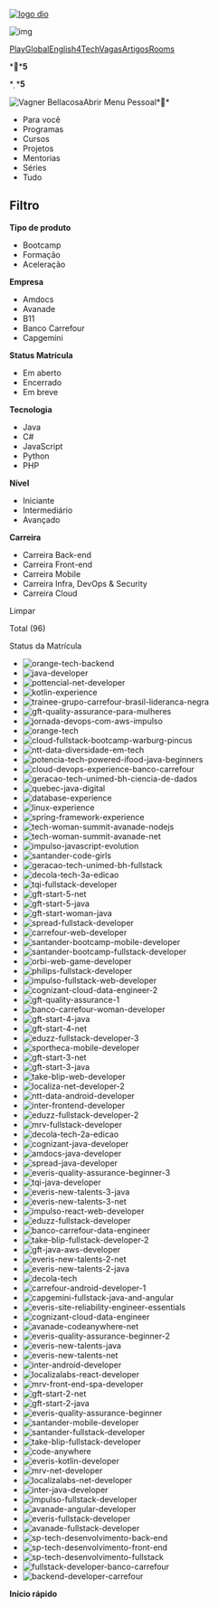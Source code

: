[![logo dio](https://hermes.digitalinnovation.one/assets/diome/logo.svg)](https://web.dio.me/home)

![img](https://hermes.digitalinnovation.one/assets/diome/icons/search/search.svg)

[Play](https://web.dio.me/play)[Global](https://web.dio.me/global)[English4Tech](https://web.dio.me/english-4-tech)[Vagas](https://web.dio.me/job-board)[Artigos](https://web.dio.me/articles)[Rooms](https://web.dio.me/rooms)

****5**

****5**

![Vagner Bellacosa](https://hermes.digitalinnovation.one/users/student/efde60f1-9b64-4249-957c-9de2232e3b7a.png)Abrir Menu Pessoal**



- Para você
- Programas
- Cursos
- Projetos
- Mentorias
- Séries
- Tudo

## Filtro



**Tipo de produto**

- Bootcamp
- Formação
- Aceleração

**Empresa**

- Amdocs
- Avanade
- B11
- Banco Carrefour
- Capgemini

**Status Matrícula**

- Em aberto
- Encerrado
- Em breve

**Tecnologia**

- Java
- C#
- JavaScript
- Python
- PHP

**Nível**

- Iniciante
- Intermediário
- Avançado

**Carreira**

- Carreira Back-end
- Carreira Front-end
- Carreira Mobile
- Carreira Infra, DevOps & Security
- Carreira Cloud

Limpar

Total (96)

Status da Matrícula

- ![orange-tech-backend](https://hermes.digitalinnovation.one/tracks/cover/f8fe0284-a62b-4959-9968-31bf7d29523e.png)
- ![java-developer](https://hermes.digitalinnovation.one/tracks/cover/b228c223-97b5-456d-b71f-f57d8e74d907.png)
- ![pottencial-net-developer](https://hermes.digitalinnovation.one/tracks/cover/46057cb5-f579-4779-8fd7-8e41d8b161b2.png)
- ![kotlin-experience](https://hermes.digitalinnovation.one/tracks/cover/42d118c8-fe6e-4e2a-bada-11a2c20bd4e8.png)
- ![trainee-grupo-carrefour-brasil-lideranca-negra](https://hermes.digitalinnovation.one/tracks/cover/f4cb434f-3058-42ac-be84-870b26faac4f.png)
- ![gft-quality-assurance-para-mulheres](https://hermes.digitalinnovation.one/tracks/cover/0ebed287-9c7c-4425-9997-09ed6f639d9d.png)
- ![jornada-devops-com-aws-impulso](https://hermes.digitalinnovation.one/tracks/cover/2eb4c56d-3092-46bb-be43-2df3591cdb82.png)
- ![orange-tech](https://hermes.digitalinnovation.one/tracks/cover/3dd99a16-a61a-45b0-a49b-5d18185c719e.png)
- ![cloud-fullstack-bootcamp-warburg-pincus](https://hermes.digitalinnovation.one/tracks/cover/d04a4ce2-e741-4475-a233-f57a59ad50bd.png)
- ![ntt-data-diversidade-em-tech](https://hermes.digitalinnovation.one/tracks/cover/5bf804a8-490e-4826-923a-018f10879857.png)
- ![potencia-tech-powered-ifood-java-beginners](https://hermes.digitalinnovation.one/tracks/cover/f6d2d060-dc9c-40dc-b5ce-c7797d9d6b10.png)
- ![cloud-devops-experience-banco-carrefour](https://hermes.digitalinnovation.one/tracks/cover/2c54b924-f986-4124-a6e9-7a9d574c814d.png)
- ![geracao-tech-unimed-bh-ciencia-de-dados](https://hermes.digitalinnovation.one/tracks/cover/ba3b5bb7-0d8e-4c86-81e8-414bacdd8946.png)
- ![quebec-java-digital](https://hermes.digitalinnovation.one/tracks/cover/05dc43ab-9929-4de8-95b3-ede41b5d288f.png)
- ![database-experience](https://hermes.digitalinnovation.one/tracks/cover/e5659b3f-06ad-44bf-b8dc-172ec0aa3e62.png)
- ![linux-experience](https://hermes.digitalinnovation.one/tracks/cover/cecc7375-8e61-4f0a-b5bd-074f65bb638d.png)
- ![spring-framework-experience](https://hermes.digitalinnovation.one/tracks/cover/8a6ca5fd-c8c1-4c07-8f18-699775f58a69.png)
- ![tech-woman-summit-avanade-nodejs](https://hermes.digitalinnovation.one/tracks/cover/530672f0-e657-48e9-9a31-e851a424b3e6.png)
- ![tech-woman-summit-avanade-net](https://hermes.digitalinnovation.one/tracks/cover/5ebc8699-7c52-45d6-97f9-1f186ba560fb.png)
- ![impulso-javascript-evolution](https://hermes.digitalinnovation.one/tracks/cover/2fe3f338-3f41-4bdb-8c00-7a1cff041395.png)
- ![santander-code-girls](https://hermes.digitalinnovation.one/tracks/cover/3520f0ab-8892-4657-a757-9e79356f4dab.png)
- ![geracao-tech-unimed-bh-fullstack](https://hermes.digitalinnovation.one/tracks/cover/632fd24b-2048-4c5e-adb9-53a46ab57542.png)
- ![decola-tech-3a-edicao](https://hermes.digitalinnovation.one/tracks/cover/c04b2a59-65ff-4ae8-9925-fae5d01e5f03.png)
- ![tqi-fullstack-developer](https://hermes.digitalinnovation.one/tracks/cover/e57797bf-766d-42d2-a125-dbd0d79726ae.png)
- ![gft-start-5-net](https://hermes.digitalinnovation.one/tracks/cover/00adaa92-ae02-447a-86a7-4cfe478bf5e9.png)
- ![gft-start-5-java](https://hermes.digitalinnovation.one/tracks/cover/9ee81590-a419-42f2-89f9-78d2e95306d2.png)
- ![gft-start-woman-java](https://hermes.digitalinnovation.one/tracks/cover/0a083ebc-7108-45b9-a635-0c59b15d4df8.png)
- ![spread-fullstack-developer](https://hermes.digitalinnovation.one/tracks/cover/9c8859ff-b89a-4d38-a4f5-ae8649c6af1f.png)
- ![carrefour-web-developer](https://hermes.digitalinnovation.one/tracks/cover/398ef897-899e-4b59-bb6d-d583d3abaf63.png)
- ![santander-bootcamp-mobile-developer](https://hermes.digitalinnovation.one/tracks/cover/541920c4-5bb5-4132-a6ec-88dcc34f26e0.png)
- ![santander-bootcamp-fullstack-developer](https://hermes.digitalinnovation.one/tracks/cover/99ac5d36-7363-4126-a05e-d0022e3314f5.png)
- ![orbi-web-game-developer](https://hermes.digitalinnovation.one/tracks/cover/ec02ee4b-7bb2-46a7-a4e3-9426079ca083.png)
- ![philips-fullstack-developer](https://hermes.digitalinnovation.one/tracks/cover/0fe313c9-5009-4e5a-b369-3575819bdf80.png)
- ![impulso-fullstack-web-developer](https://hermes.digitalinnovation.one/tracks/cover/2bc46554-c087-4bb6-beb0-69d4b7abafcc.png)
- ![cognizant-cloud-data-engineer-2](https://hermes.digitalinnovation.one/tracks/cover/136190bf-8027-42ac-ab1b-d20d59e8ccbb.png)
- ![gft-quality-assurance-1](https://hermes.digitalinnovation.one/tracks/cover/af8b03bf-2a7e-4def-8702-0e248be333ca.png)
- ![banco-carrefour-woman-developer](https://hermes.digitalinnovation.one/tracks/cover/66f69fcd-e160-49a1-9969-82893ef11bdb.png)
- ![gft-start-4-java](https://hermes.digitalinnovation.one/tracks/cover/7c0eba68-3219-4206-85ec-3725779098eb.png)
- ![gft-start-4-net](https://hermes.digitalinnovation.one/tracks/cover/89529bc2-9fbf-4c39-86af-de9610756aba.png)
- ![eduzz-fullstack-developer-3](https://hermes.digitalinnovation.one/tracks/cover/d8270bd1-0814-4ab3-8197-f1e2f33c3662.png)
- ![sportheca-mobile-developer](https://hermes.digitalinnovation.one/tracks/cover/5902ffac-5d8d-4ea1-82d2-07eaa9b17936.png)
- ![gft-start-3-net](https://hermes.digitalinnovation.one/tracks/cover/1ffab811-7373-4ef0-a5bc-7548581dc996.png)
- ![gft-start-3-java](https://hermes.digitalinnovation.one/tracks/cover/793fa1c2-7fce-4f36-bf24-4ac0f6035620.png)
- ![take-blip-web-developer](https://hermes.digitalinnovation.one/tracks/cover/6dbfd090-fb4d-4838-9715-1f852c085aa8.png)
- ![localiza-net-developer-2](https://hermes.digitalinnovation.one/tracks/cover/620ebcc0-25ce-49a7-88ea-edb2a4eec072.png)
- ![ntt-data-android-developer](https://hermes.digitalinnovation.one/tracks/cover/4a16e8e1-fa62-4b26-9719-bc2718a7ac16.png)
- ![inter-frontend-developer](https://hermes.digitalinnovation.one/tracks/cover/589727d4-47e1-4a47-b698-89e9569aa260.png)
- ![eduzz-fullstack-developer-2](https://hermes.digitalinnovation.one/tracks/cover/2d71426a-69ce-4c2b-8860-fabeb0d3f72d.png)
- ![mrv-fullstack-developer](https://hermes.digitalinnovation.one/tracks/cover/ca88b1a7-e88d-4b04-9780-bb3780a730eb.png)
- ![decola-tech-2a-edicao](https://hermes.digitalinnovation.one/tracks/cover/451d9dd4-d66e-4a72-8469-e788717fd238.png)
- ![cognizant-java-developer](https://hermes.digitalinnovation.one/tracks/cover/cb441bc8-132a-4107-889f-70f5dd155482.png)
- ![amdocs-java-developer](https://hermes.digitalinnovation.one/tracks/cover/2f064da5-1db3-497a-936a-639a0915285f.png)
- ![spread-java-developer](https://hermes.digitalinnovation.one/tracks/cover/695f00c4-8fab-4299-9c5b-6c3bb174cef1.png)
- ![everis-quality-assurance-beginner-3](https://hermes.digitalinnovation.one/tracks/cover/ea5c1621-86b7-4bbe-8b7c-9d6a3694b52a.png)
- ![tqi-java-developer](https://hermes.digitalinnovation.one/tracks/cover/9056111b-fd84-44de-b3b4-add08f586624.png)
- ![everis-new-talents-3-java](https://hermes.digitalinnovation.one/tracks/cover/3c975fa1-d1a2-47f4-a400-387a02398abe.png)
- ![everis-new-talents-3-net](https://hermes.digitalinnovation.one/tracks/cover/96d293ea-61ea-44ba-b249-7392543f16ad.png)
- ![impulso-react-web-developer](https://hermes.digitalinnovation.one/tracks/cover/70357742-f8ff-405e-b0b0-da1d3a6e7291.png)
- ![eduzz-fullstack-developer](https://hermes.digitalinnovation.one/tracks/cover/1d98a367-d31e-42a9-95fa-8f49e7607022.png)
- ![banco-carrefour-data-engineer](https://hermes.digitalinnovation.one/tracks/cover/1c798253-65f9-4d26-98d9-373d1b8ae4c9.png)
- ![take-blip-fullstack-developer-2](https://hermes.digitalinnovation.one/tracks/cover/40b131f0-96dd-4ad6-b164-6113ce8f5dd7.png)
- ![gft-java-aws-developer](https://hermes.digitalinnovation.one/tracks/cover/e70c6d83-dcd0-469d-bfc0-e2f6c8825762.png)
- ![everis-new-talents-2-net](https://hermes.digitalinnovation.one/tracks/cover/0644241b-5442-4e53-886c-4d03b58f1e4d.png)
- ![everis-new-talents-2-java](https://hermes.digitalinnovation.one/tracks/cover/3eb6737f-15bc-4de9-bfdb-27d36111a4c4.png)
- ![decola-tech](https://hermes.digitalinnovation.one/tracks/cover/87544f23-9d94-4521-902f-2240aba75042.png)
- ![carrefour-android-developer-1](https://hermes.digitalinnovation.one/tracks/cover/d93dd869-56e8-41f7-bdd0-1607a24da015.png)
- ![capgemini-fullstack-java-and-angular](https://hermes.digitalinnovation.one/tracks/cover/d68a3df4-2d9a-4271-8d3e-e4cbd663bc36.png)
- ![everis-site-reliability-engineer-essentials](https://hermes.digitalinnovation.one/tracks/cover/aebb3f31-f508-4f84-9583-95f8ce8c3285.png)
- ![cognizant-cloud-data-engineer](https://hermes.digitalinnovation.one/tracks/cover/496c1b81-511b-4112-84e4-72456736d5d0.png)
- ![avanade-codeanywhere-net](https://hermes.digitalinnovation.one/tracks/cover/03a43eff-9dac-4f6d-b6ee-71d6f9debc39.png)
- ![everis-quality-assurance-beginner-2](https://hermes.digitalinnovation.one/tracks/cover/2ed1f7d2-1ee5-48c8-ad6b-30280bbd7675.png)
- ![everis-new-talents-java](https://hermes.digitalinnovation.one/tracks/cover/cc30479d-b928-48fc-99ad-3313030dad1b.png)
- ![everis-new-talents-net](https://hermes.digitalinnovation.one/tracks/cover/589ecec0-c3fc-4a33-af3d-0f75641597a7.png)
- ![inter-android-developer](https://hermes.digitalinnovation.one/tracks/cover/680dcebe-bec3-4dd4-916e-d613adeb85fd.png)
- ![localizalabs-react-developer](https://hermes.digitalinnovation.one/tracks/cover/00529cc9-b406-4ac2-bf55-21d77d0c5e94.png)
- ![mrv-front-end-spa-developer](https://hermes.digitalinnovation.one/tracks/cover/e22dacc9-3274-42d5-b5af-051a716196c8.png)
- ![gft-start-2-net](https://hermes.digitalinnovation.one/tracks/cover/eacec28c-76e0-4c09-b599-ca921f345062.png)
- ![gft-start-2-java](https://hermes.digitalinnovation.one/tracks/cover/2610531a-499b-4c4b-8e27-34f8f7b37e22.png)
- ![everis-quality-assurance-beginner](https://hermes.digitalinnovation.one/tracks/cover/324108f1-d0fb-4dcf-bcf9-1c7e8da21ee4.png)
- ![santander-mobile-developer](https://hermes.digitalinnovation.one/tracks/cover/fd0df5b4-9a4d-497f-ab0b-d17677d8bacb.png)
- ![santander-fullstack-developer](https://hermes.digitalinnovation.one/tracks/cover/41ae19bc-0ec5-4396-ba77-143077436044.png)
- ![take-blip-fullstack-developer](https://hermes.digitalinnovation.one/tracks/cover/5f53e12b-9bf3-476d-a27b-16bfcb6071e8.png)
- ![code-anywhere](https://hermes.digitalinnovation.one/tracks/cover/a4b3e6c6-537d-44e6-bdec-81ecaf398f1d.png)
- ![everis-kotlin-developer](https://hermes.digitalinnovation.one/tracks/cover/20fcc6d5-1980-4db4-9b9d-ba134a40033d.png)
- ![mrv-net-developer](https://hermes.digitalinnovation.one/tracks/cover/3e9895bf-bf68-4bb6-ab86-91966581e8fe.png)
- ![localizalabs-net-developer](https://hermes.digitalinnovation.one/tracks/cover/64355711-ad1d-434d-9b89-61f5ebfeaeff.png)
- ![inter-java-developer](https://hermes.digitalinnovation.one/tracks/cover/056a8ce7-ddf5-49f1-9104-229ecf10bdf6.png)
- ![impulso-fullstack-developer](https://hermes.digitalinnovation.one/tracks/cover/c2cda12e-cc98-45d0-9f94-7125537ba2ff.png)
- ![avanade-angular-developer](https://hermes.digitalinnovation.one/tracks/cover/27d11209-40d2-4a33-a4bd-19120a58533b.png)
- ![everis-fullstack-developer](https://hermes.digitalinnovation.one/tracks/cover/e0c42042-44a0-428b-ab40-93ef0cd160c3.png)
- ![avanade-fullstack-developer](https://hermes.digitalinnovation.one/tracks/cover/11f300b1-9f16-404d-abfa-9f3d4f4d9f79.png)
- ![sp-tech-desenvolvimento-back-end](https://hermes.digitalinnovation.one/tracks/cover/d4b889ea-32bc-4418-ad25-1856c4a4140d.png)
- ![sp-tech-desenvolvimento-front-end](https://hermes.digitalinnovation.one/tracks/cover/a22b1b06-04a9-4077-b7a8-5f5f6395a86d.png)
- ![sp-tech-desenvolvimento-fullstack](https://hermes.digitalinnovation.one/tracks/cover/0e61b03f-0e9f-4f5d-bcdf-cf0e0df12386.png)
- ![fullstack-developer-banco-carrefour](https://hermes.digitalinnovation.one/tracks/cover/f3316de2-b6db-4de1-b716-4b6f36d64a2e.png)
- ![backend-developer-carrefour](https://hermes.digitalinnovation.one/tracks/cover/f13cb5cf-78eb-4bc1-a8f4-afc2417c9642.png)

**Início rápido**